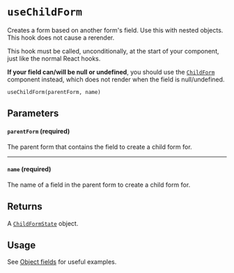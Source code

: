 # `useChildForm`

Creates a form based on another form's field. Use this with nested objects. This hook does not cause a rerender.

This hook must be called, unconditionally, at the start of your component, just like the normal React hooks.

**If your field can/will be null or undefined**, you should use the [`ChildForm`](/docs/ChildForm) component instead, which does not render when the field is null/undefined.

`useChildForm(parentForm, name)`

## Parameters

#### `parentForm` **(required)**

The parent form that contains the field to create a child form for.

---

#### `name` **(required)**

The name of a field in the parent form to create a child form for.

## Returns

A [`ChildFormState`](/docs/FormState) object.

## Usage

See [Object fields](/docs/Object-fields) for useful examples.

